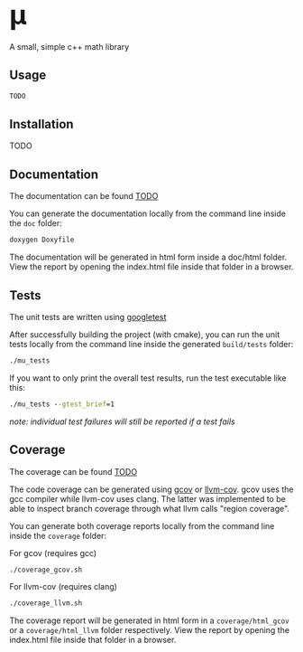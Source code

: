 # <font size="7"> μ </font>

A small, simple c++ math library

## Usage

```cpp
TODO
```

## Installation

TODO

## Documentation

The documentation can be found [TODO](https://github.com)

You can generate the documentation locally from the command line inside the `doc` folder:

```cmd
doxygen Doxyfile
```

The documentation will be generated in html form inside a  doc/html folder. View the report by opening the index.html file inside that folder in a browser.

## Tests

The unit tests are written using [googletest](https://github.com/google/googletest)

After successfully building the project (with cmake), you can run the unit tests locally from the command line inside the generated `build/tests` folder:

```cmd
./mu_tests
```

If you want to only print the overall test results, run the test executable like this:

```cmd
./mu_tests --gtest_brief=1
```

*note: individual test failures will still be reported if a test fails*

## Coverage

The coverage can be found [TODO](https://github.com)

The code coverage can be generated using [gcov](https://gcc.gnu.org/onlinedocs/gcc/Gcov.html) or [llvm-cov](https://clang.llvm.org/docs/SourceBasedCodeCoverage.html). gcov uses the gcc compiler while llvm-cov uses clang. The latter was implemented to be able to inspect branch coverage through what llvm calls "region coverage".

You can generate both coverage reports locally from the command line inside the `coverage` folder:

For gcov (requires gcc)

```cmd
./coverage_gcov.sh
```

For llvm-cov (requires clang)

```cmd
./coverage_llvm.sh
```

The coverage report will be generated in html form in a `coverage/html_gcov` or a `coverage/html_llvm` folder respectively. View the report by opening the index.html file inside that folder in a browser.
